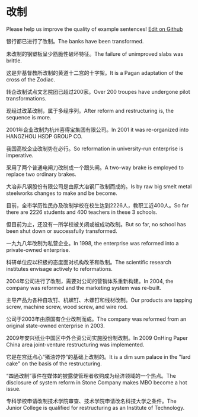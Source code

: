 # 改制

Please help us improve the quality of example sentences! [Edit on Github](https://github.com/jiyushe/jiyu-example-sentence-source/blob/main/chinese/gaizhi.md)

<p><span class="chinese">银行都已进行了改制。</span><span class="english">The banks have been transformed.</span></p>

<p><span class="chinese">未改制的钢塑板呈少筋脆性破坏特征。</span><span class="english">The failure of unimproved slabs was brittle.</span></p>

<p><span class="chinese">这是非基督教所改制的黄道十二宫的十字架。</span><span class="english">It is a Pagan adaptation of the cross of the Zodiac.</span></p>

<p><span class="chinese">转企改制试点文艺院团已超过200家。</span><span class="english">Over 200 troupes have undergone pilot transformations.</span></p>

<p><span class="chinese">现经过改革改制，属于多经序列。</span><span class="english">After reform and restructuring is, the sequence is more.</span></p>

<p><span class="chinese">2001年企业改制为杭州喜得宝集团有限公司。</span><span class="english">In 2001 it was re-organized into HANGZHOU HSDP GROUP CO.</span></p>

<p><span class="chinese">我国高校企业改制势在必行。</span><span class="english">So reformation in university-run enterprise is imperative.</span></p>

<p><span class="chinese">采用了两个普通电闸刀改制成一个跟头闸。</span><span class="english">A two-way brake is employed to replace two ordinary brakes.</span></p>

<p><span class="chinese">大冶非凡钢股份有限公司是由原大冶钢厂改制而成的。</span><span class="english">Is by raw big smelt metal steelworks changes to make and be become.</span></p>

<p><span class="chinese">目前，全市学历性民办及改制学校在校生达到2226人，教职工近400人。</span><span class="english">So far there are 2226 students and 400 teachers in these 3 schools.</span></p>

<p><span class="chinese">但目前为止，还没有一所学校被关闭或被成功改制。</span><span class="english">But so far, no school has been shut down or successfully transformed.</span></p>

<p><span class="chinese">一九九八年改制为私营企业。</span><span class="english">In 1998, the enterprise was reformed into a private-owned enterprise.</span></p>

<p><span class="chinese">科研单位应以积极的态度面对机构改革和改制。</span><span class="english">The scientific research institutes envisage actively to reformations.</span></p>

<p><span class="chinese">2004年公司进行了改制，需要对公司的营销体系重新构建。</span><span class="english">In 2004, the company was reformed and the marketing system was re-built.</span></p>

<p><span class="chinese">主导产品为各种自攻钉、机螺钉、木螺钉和线材改制。</span><span class="english">Our products are tapping screw, machine screw, wood screw, and wire rod.</span></p>

<p><span class="chinese">公司于2003年由原国有企业改制而成。</span><span class="english">The company was reformed from an original state-owned enterprise in 2003.</span></p>

<p><span class="chinese">2009年安兴纸业中国区中外合资公司实施股份制改制。</span><span class="english">In 2009 OnHing Paper China area joint-venture restructuring was implemented.</span></p>

<p><span class="chinese">它是在宫廷点心“猪油饽饽”的基础上改制的。</span><span class="english">It is a dim sum palace in the "lard cake" on the basis of the restructuring.</span></p>

<p><span class="chinese">“四通改制”事件在媒体的披露使管理者收购成为经济领域的一个热点。</span><span class="english">The disclosure of system reform in Stone Company makes MBO become a hot issue.</span></p>

<p><span class="chinese">专科学校申请改制技术学院审查、技术学院申请改名科技大学之条件。</span><span class="english">The Junior College is qualified for restructuring as an Institute of Technology.</span></p>

